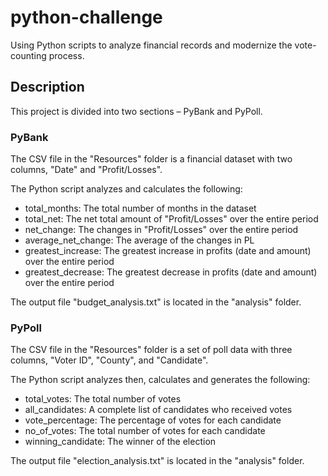 # python-challenge
Using Python scripts to analyze financial records and modernize the vote-counting process.

## Description
This project is divided into two sections – PyBank and PyPoll.

### PyBank
The CSV file in the "Resources" folder is a financial dataset with two columns, "Date" and "Profit/Losses".

The Python script analyzes and calculates the following:
- total_months: The total number of months in the dataset
- total_net: The net total amount of "Profit/Losses" over the entire period
- net_change: The changes in "Profit/Losses" over the entire period
- average_net_change: The average of the changes in PL
- greatest_increase: The greatest increase in profits (date and amount) over the entire period
- greatest_decrease: The greatest decrease in profits (date and amount) over the entire period

The output file "budget_analysis.txt" is located in the "analysis" folder.

### PyPoll
The CSV file in the "Resources" folder is a set of poll data with three columns, "Voter ID", "County", and "Candidate".

The Python script analyzes then, calculates and generates the following:
- total_votes: The total number of votes
- all_candidates: A complete list of candidates who received votes
- vote_percentage: The percentage of votes for each candidate
- no_of_votes: The total number of votes for each candidate
- winning_candidate: The winner of the election

The output file "election_analysis.txt" is located in the "analysis" folder.
